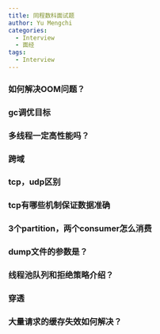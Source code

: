 ```yaml
---
title: 同程数科面试题
author: Yu Mengchi
categories:
  - Interview
  - 面经
tags:
  - Interview
---
```

  
### 如何解决OOM问题？


### gc调优目标

### 多线程一定高性能吗？

### 跨域

### tcp，udp区别

### tcp有哪些机制保证数据准确

### 3个partition，两个consumer怎么消费

### dump文件的参数是？

### 线程池队列和拒绝策略介绍？

### 穿透

### 大量请求的缓存失效如何解决？


